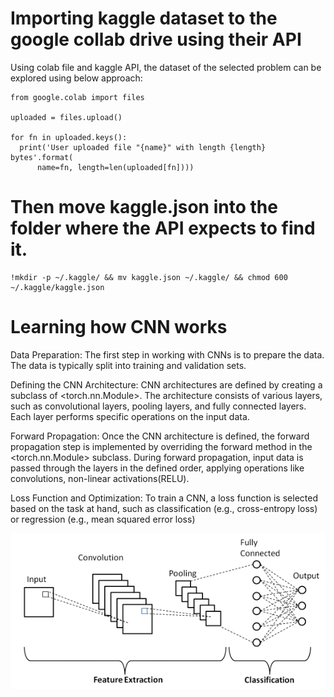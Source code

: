 # Importing kaggle dataset to the google collab drive using their API
Using colab file and kaggle API, the dataset of the selected problem can be explored using below approach:
```
from google.colab import files

uploaded = files.upload()

for fn in uploaded.keys():
  print('User uploaded file "{name}" with length {length} bytes'.format(
      name=fn, length=len(uploaded[fn])))
```
# Then move kaggle.json into the folder where the API expects to find it.
```
!mkdir -p ~/.kaggle/ && mv kaggle.json ~/.kaggle/ && chmod 600 ~/.kaggle/kaggle.json
```

# Learning how CNN works
Data Preparation: 
The first step in working with CNNs is to prepare the data. The data is typically split into training and validation sets.

Defining the CNN Architecture: 
CNN architectures are defined by creating a subclass of <torch.nn.Module>. The architecture consists of various layers, such as convolutional layers, pooling layers, and fully connected layers. 
Each layer performs specific operations on the input data.

Forward Propagation: 
Once the CNN architecture is defined, the forward propagation step is implemented by overriding the forward method in the <torch.nn.Module> subclass. 
During forward propagation, input data is passed through the layers in the defined order, applying operations like convolutions, non-linear activations(RELU).

Loss Function and Optimization: 
To train a CNN, a loss function is selected based on the task at hand, such as classification (e.g., cross-entropy loss) or regression (e.g., mean squared error loss)



![Image of me](images/image.png)
